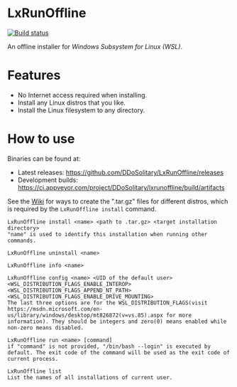 # LxRunOffline

[![Build status](https://ci.appveyor.com/api/projects/status/wnqrsjk1rdc1cmpn?svg=true)](https://ci.appveyor.com/project/ddosolitary/lxrunoffline)

An offline installer for *Windows Subsystem for Linux (WSL)*.

# Features

- No Internet access required when installing.
- Install any Linux distros that you like.
- Install the Linux filesystem to any directory.

# How to use

Binaries can be found at:
- Latest releases: https://github.com/DDoSolitary/LxRunOffline/releases
- Development builds: https://ci.appveyor.com/project/DDoSolitary/lxrunoffline/build/artifacts

See the [Wiki](https://github.com/DDoSolitary/LxRunOffline/wiki) for ways to create the ".tar.gz" files for different distros, which is required by the `LxRunOffline install` command.

```
LxRunOffline install <name> <path to .tar.gz> <target installation directory>
"name" is used to identify this installation when running other commands.

LxRunOffline uninstall <name>

LxRunOffline info <name>

LxRunOffline config <name> <UID of the default user> <WSL_DISTRIBUTION_FLAGS_ENABLE_INTEROP> <WSL_DISTRIBUTION_FLAGS_APPEND_NT_PATH> <WSL_DISTRIBUTION_FLAGS_ENABLE_DRIVE_MOUNTING>
The last three options are for the WSL_DISTRIBUTION_FLAGS(visit https://msdn.microsoft.com/en-us/library/windows/desktop/mt826872(v=vs.85).aspx for more information). They should be integers and zero(0) means enabled while non-zero means disabled.

LxRunOffline run <name> [command]
if "command" is not provided, "/bin/bash --login" is executed by default. The exit code of the command will be used as the exit code of current process.

LxRunOffline list
List the names of all installations of current user.
```
